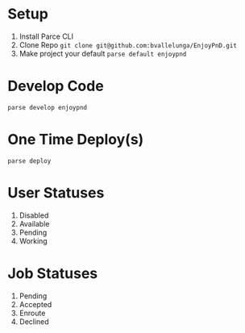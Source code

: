 # Setup

1. Install Parce CLI
2. Clone Repo ```git clone git@github.com:bvallelunga/EnjoyPnD.git```
3. Make project your default ```parse default enjoypnd```

# Develop Code

```
parse develop enjoypnd
```

# One Time Deploy(s)

```
parse deploy
```

# User Statuses

1. Disabled
2. Available
3. Pending
4. Working

# Job Statuses

1. Pending
2. Accepted
3. Enroute
4. Declined


